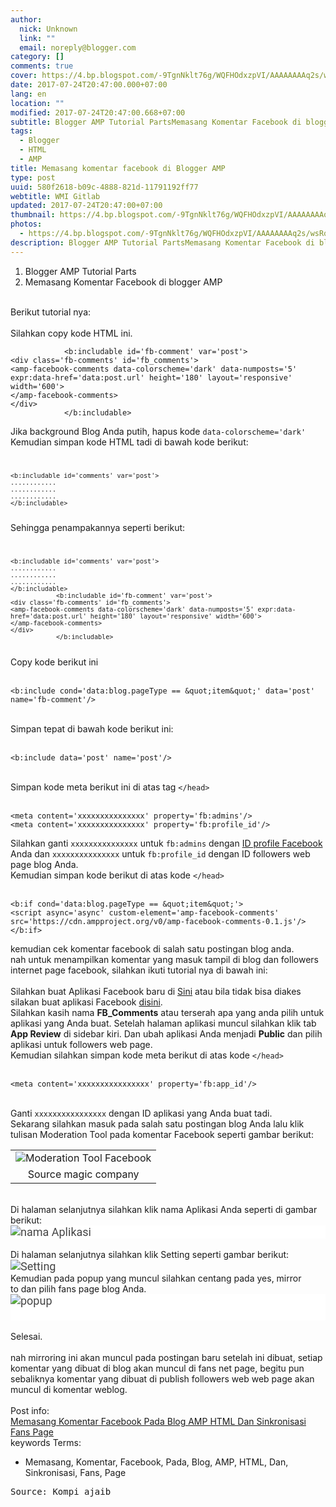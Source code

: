 ```yaml
---
author:
  nick: Unknown
  link: ""
  email: noreply@blogger.com
category: []
comments: true
cover: https://4.bp.blogspot.com/-9TgnNklt76g/WQFHOdxzpVI/AAAAAAAAq2s/wsRqKdRdwWg3gjEz1sC8512SVBmRNVwxwCLcB/s1600/Screenshot_8.png
date: 2017-07-24T20:47:00.000+07:00
lang: en
location: ""
modified: 2017-07-24T20:47:00.668+07:00
subtitle: Blogger AMP Tutorial PartsMemasang Komentar Facebook di blogger AMP
tags:
  - Blogger
  - HTML
  - AMP
title: Memasang komentar facebook di Blogger​ AMP
type: post
uuid: 580f2618-b09c-4888-821d-11791192ff77
webtitle: WMI Gitlab
updated: 2017-07-24T20:47:00+07:00
thumbnail: https://4.bp.blogspot.com/-9TgnNklt76g/WQFHOdxzpVI/AAAAAAAAq2s/wsRqKdRdwWg3gjEz1sC8512SVBmRNVwxwCLcB/s1600/Screenshot_8.png
photos:
  - https://4.bp.blogspot.com/-9TgnNklt76g/WQFHOdxzpVI/AAAAAAAAq2s/wsRqKdRdwWg3gjEz1sC8512SVBmRNVwxwCLcB/s1600/Screenshot_8.png
description: Blogger AMP Tutorial PartsMemasang Komentar Facebook di blogger AMP
---
```


<div><ol><li>Blogger AMP Tutorial Parts</li><li>Memasang Komentar Facebook di blogger AMP</li></ol></div><div><br><section><section><article id="post-2225">Berikut tutorial nya:</article><article id="post-2225"><br>Silahkan copy kode HTML ini.<br><pre id="pre_2569_0"><code id="code_2569_0">&nbsp; &nbsp; &nbsp; &nbsp; &nbsp; &nbsp; &lt;b:includable id='fb-comment' var='post'&gt;<br>&lt;div class='fb-comments' id='fb_comments'&gt;<br>&lt;amp-facebook-comments data-colorscheme='dark' data-numposts='5' expr:data-href='data:post.url' height='180' layout='responsive' width='600'&gt;<br>&lt;/amp-facebook-comments&gt;<br>&lt;/div&gt;<br>&nbsp; &nbsp; &nbsp; &nbsp; &nbsp; &nbsp; &lt;/b:includable&gt;</code></pre>Jika background Blog Anda putih, hapus kode <code>data-colorscheme='dark'</code><br>Kemudian simpan kode HTML tadi di bawah kode berikut:<br><pre><code>  <br><pre id="pre_2569_1"><code id="code_2569_1">&lt;b:includable id='comments' var='post'&gt;<br>............<br>............<br>............<br>&lt;/b:includable&gt;</code></pre></code></pre>Sehingga penampakannya seperti berikut:<br><pre><code>  <br><pre id="pre_2569_2"><code id="code_2569_2">&lt;b:includable id='comments' var='post'&gt;<br>............<br>............<br>............<br>&lt;/b:includable&gt;<br>&nbsp; &nbsp; &nbsp; &nbsp; &nbsp; &nbsp; &lt;b:includable id='fb-comment' var='post'&gt;<br>&lt;div class='fb-comments' id='fb_comments'&gt;<br>&lt;amp-facebook-comments data-colorscheme='dark' data-numposts='5' expr:data-href='data:post.url' height='180' layout='responsive' width='600'&gt;<br>&lt;/amp-facebook-comments&gt;<br>&lt;/div&gt;<br>&nbsp; &nbsp; &nbsp; &nbsp; &nbsp; &nbsp; &lt;/b:includable&gt;</code></pre></code></pre>Copy kode berikut ini<br id="br_2569_0"><br><pre id="pre_2569_3"><code id="code_2569_3">&lt;b:include cond='data:blog.pageType == &amp;quot;item&amp;quot;' data='post' name='fb-comment'/&gt;</code></pre><br id="br_2569_1"><span id="span_2569_1">Simpan tepat di bawah kode berikut ini:</span><br id="br_2569_2"><br><pre id="pre_2569_4"><code id="code_2569_4">&lt;b:include data='post' name='post'/&gt;</code></pre><br id="br_2569_3"><span id="span_2569_2">Simpan kode meta berikut ini di atas tag&nbsp;</span><code id="code_2569_5">&lt;/head&gt;</code><br id="br_2569_4"><br><pre id="pre_2569_5"><code id="code_2569_6">&lt;meta content='xxxxxxxxxxxxxxx' property='fb:admins'/&gt;<br>&lt;meta content='xxxxxxxxxxxxxxx' property='fb:profile_id'/&gt;</code></pre>Silahkan ganti <code>xxxxxxxxxxxxxxx</code> untuk <code>fb:admins</code> dengan <a href="https://links.ifttt.com/wf/click?upn=jGHDfwvrKDxaofcg5GVulrlShD5K6k04jlj0CCAEsVY-3D_rry2TILzinCalAElykcKB1EMAtcXNEPICKsRvrCvfYGGLiwn-2BhPVaERZLomb3gwGXs2YTMqrAiAVmWpbmoHH-2FtBQVdG2MOA-2B0j4OUfjinFiClvqrpY2gQh6wF6QzKuNdfnet9P2fyBrmro4aQN2T0SQQWCIAamjswda1XWyGVxOVNxg-2Bnb2MF8ofBE5vsBcJwD7pNRMB6BiwTzaaP2KstZ-2FNwilYmr576IXzZ86Wmkp-2BfnEUqFV3Mx1ftXmdzgO5STOD-2Bq7SOkDeZZMTUK46y60diYFjWnefEZohtPFVFVQRBSMRKcy4pMhZQ9Fv-2Bh2Q" rel="noopener noreferer nofollow" target="_blank" title="ID profile Facebook">ID profile Facebook</a> Anda dan <code>xxxxxxxxxxxxxxx</code> untuk <code>fb:profile_id</code> dengan ID followers web page blog Anda.<br><span id="span_2569_3">Kemudian simpan kode berikut di atas kode&nbsp;</span><code id="code_2569_7">&lt;/head&gt;</code><br id="br_2569_5"><br><pre id="pre_2569_6"><code id="code_2569_8">&lt;b:if cond='data:blog.pageType == &amp;quot;item&amp;quot;'&gt;<br>&lt;script async='async' custom-element='amp-facebook-comments' src='https://cdn.ampproject.org/v0/amp-facebook-comments-0.1.js'/&gt;<br>&lt;/b:if&gt;</code></pre><article id="post-2225">kemudian cek komentar facebook di salah satu postingan blog anda.</article><article id="post-2225">nah untuk menampilkan komentar yang masuk tampil di blog dan followers internet page facebook, silahkan ikuti tutorial nya di bawah ini:</article><article id="post-2225"><br></article>Silahkan buat Aplikasi Facebook baru di <a href="http://ift.tt/2pJlB4l" rel="noopener noreferer nofollow">Sini</a>&nbsp;atau bila tidak bisa diakes silakan buat aplikasi Facebook <a href="https://developers.facebook.com/apps" target="_blank" rel="noopener noreferer nofollow">disini</a>.<br>Silahkan kasih nama <b>FB_Comments</b>&nbsp;atau terserah apa yang anda pilih untuk aplikasi yang Anda buat. Setelah halaman aplikasi muncul silahkan klik tab <b>App Review</b> di sidebar kiri. Dan ubah aplikasi Anda menjadi <b>Public</b> dan pilih aplikasi untuk followers web page.<br><span id="span_2569_4">Kemudian silahkan simpan kode meta berikut di atas kode&nbsp;</span><code id="code_2569_9">&lt;/head&gt;</code><br id="br_2569_6"><br><pre id="pre_2569_7"><code id="code_2569_10">&lt;meta content='xxxxxxxxxxxxxxxx' property='fb:app_id'/&gt;</code></pre><br id="br_2569_7"><span id="span_2569_5">Ganti&nbsp;</span><code id="code_2569_11">xxxxxxxxxxxxxxxx</code><span id="span_2569_6">&nbsp;dengan ID aplikasi yang Anda buat tadi.</span><br><span id="span_2569_7">Sekarang silahkan masuk pada salah satu postingan blog Anda lalu klik tulisan&nbsp;</span><span id="span_2569_8">Moderation Tool</span><span id="span_2569_9">&nbsp;pada komentar Facebook seperti gambar berikut:</span><table align="center" cellpadding="0" cellspacing="0" class="tr-caption-container" style="margin-left: auto; margin-right: auto; text-align: center;"><tbody><tr><td style="text-align: center;"><img alt="Moderation Tool Facebook" class="i-amphtml-fill-content i-amphtml-replaced-content" id="img_2569_1" src="https://4.bp.blogspot.com/-9TgnNklt76g/WQFHOdxzpVI/AAAAAAAAq2s/wsRqKdRdwWg3gjEz1sC8512SVBmRNVwxwCLcB/s1600/Screenshot_8.png" style="margin-left: auto; margin-right: auto;" title="Moderation Tool Facebook"></td></tr><tr><td class="tr-caption" style="text-align: center;">Source magic company</td></tr></tbody></table><span id="span_2569_10"><br>Di halaman selanjutnya silahkan klik nama Aplikasi Anda seperti di gambar berikut:</span><br id="br_2569_11"><amp-img alt="nama Aplikasi" class="i-amphtml-element i-amphtml-layout-responsive i-amphtml-layout-size-defined i-amphtml-layout" height="266" layout="responsive" src="https://3.bp.blogspot.com/-DAq0z_rxj3Y/WQFHxf4EZTI/AAAAAAAAq20/jlmd5EPXbxkOV22optO2R4Li_8g832mIwCLcB/s1600/Screenshot_9.png" style="background-color: white; color: #444444; display: block; font-family: Roboto, Arial, sans-serif; font-size: 18px; overflow: hidden !important; position: relative;" title="nama Aplikasi" width="1020"><img alt="nama Aplikasi" class="i-amphtml-fill-content i-amphtml-replaced-content" id="img_2569_2" src="https://3.bp.blogspot.com/-DAq0z_rxj3Y/WQFHxf4EZTI/AAAAAAAAq20/jlmd5EPXbxkOV22optO2R4Li_8g832mIwCLcB/s1600/Screenshot_9.png" title="nama Aplikasi"></amp-img><br id="br_2569_13"><span id="span_2569_11">Di halaman selanjutnya silahkan klik&nbsp;</span><span id="span_2569_12">Setting</span><span id="span_2569_13">&nbsp;seperti gambar berikut:<img alt="Setting" class="i-amphtml-fill-content i-amphtml-replaced-content" id="img_2569_3" src="https://3.bp.blogspot.com/-AyeofrFYDIo/WQFIcHR8krI/AAAAAAAAq28/T0HShCDxwY0cxMZLamOAA_xIglqa6HFSgCLcB/s1600/Screenshot_10.png" style="color: #444444; font-family: roboto, arial, sans-serif; font-size: 18px;" title="Setting"></span><br id="br_2569_16"><span id="span_2569_14">Kemudian pada popup yang muncul silahkan centang pada&nbsp;</span><span id="span_2569_15">yes, mirror to</span><span id="span_2569_16">&nbsp;dan pilih fans page blog Anda.</span><br id="br_2569_17"><amp-img alt="popup" class="i-amphtml-element i-amphtml-layout-responsive i-amphtml-layout-size-defined i-amphtml-layout" height="646" layout="responsive" src="https://3.bp.blogspot.com/-lwJY2xmakLo/WQFJC6UqH7I/AAAAAAAAq3E/8FLyluUHoT8I_ibfjDT5-6VqLZmyk_ZfwCLcB/s1600/Screenshot_11.png" style="background-color: white; color: #444444; display: block; font-family: Roboto, Arial, sans-serif; font-size: 18px; overflow: hidden !important; position: relative;" title="popup" width="1046"><img alt="popup" class="i-amphtml-fill-content i-amphtml-replaced-content" id="img_2569_4" src="https://3.bp.blogspot.com/-lwJY2xmakLo/WQFJC6UqH7I/AAAAAAAAq3E/8FLyluUHoT8I_ibfjDT5-6VqLZmyk_ZfwCLcB/s1600/Screenshot_11.png" title="popup"></amp-img><amp-img alt="popup" class="i-amphtml-element i-amphtml-layout-responsive i-amphtml-layout-size-defined i-amphtml-layout" height="646" layout="responsive" src="https://3.bp.blogspot.com/-lwJY2xmakLo/WQFJC6UqH7I/AAAAAAAAq3E/8FLyluUHoT8I_ibfjDT5-6VqLZmyk_ZfwCLcB/s1600/Screenshot_11.png" style="background-color: white; color: #444444; display: block; font-family: Roboto, Arial, sans-serif; font-size: 18px; overflow: hidden !important; position: relative;" title="popup" width="1046"><br></amp-img><br>Selesai.</article><article id="post-2225"><br>nah mirroring ini akan muncul pada postingan baru setelah ini dibuat, setiap komentar yang dibuat di blog akan muncul di fans net page, begitu pun sebaliknya komentar yang dibuat di publish followers web web page akan muncul di komentar weblog.</article><article id="post-2225"><br></article><article id="post-2225">Post info:</article></section></section></div><a alt="Memasang Komentar Facebook Pada Blog AMP HTML Dan Sinkronisasi Fans Page" href="https://links.ifttt.com/wf/click?upn=jGHDfwvrKDxaofcg5GVulmlMt5D988h1Xc0FlDMoIKw-3D_rry2TILzinCalAElykcKB1EMAtcXNEPICKsRvrCvfYGGLiwn-2BhPVaERZLomb3gwGXs2YTMqrAiAVmWpbmoHH-2FtBQVdG2MOA-2B0j4OUfjinFiClvqrpY2gQh6wF6QzKuNdxtr9f8-2ByX7uVPF345ynuVSrI9VIzbUAGEjZFn5Nu1WBGSuGW4BxJAW40ANeQYozEfz2E-2FPtiejL-2FPJzu-2FNXicf8pdIoSktnwe3Fkqn7n-2BkzOB-2B-2BFLg86hcnnIlXDOdCm01g2AX-2BHpFtlA-2B-2F-2Feiu3C-2FLfL7jtVuvwXcVRZDDnU5sNBJr5XNv5mZ6DT5Sy4Xmh" rel="noopener noreferer nofollow" title="Memasang Komentar Facebook Pada Blog AMP HTML Dan Sinkronisasi Fans Page">Memasang Komentar Facebook Pada Blog AMP HTML Dan Sinkronisasi Fans Page</a><br><div id="keywords">keywords Terms:                     <br><ul><li>Memasang, Komentar, Facebook, Pada, Blog, AMP, HTML, Dan, Sinkronisasi, Fans, Page</li></ul></div><kbd rel="nofollow">Source: Kompi ajaib</kbd>